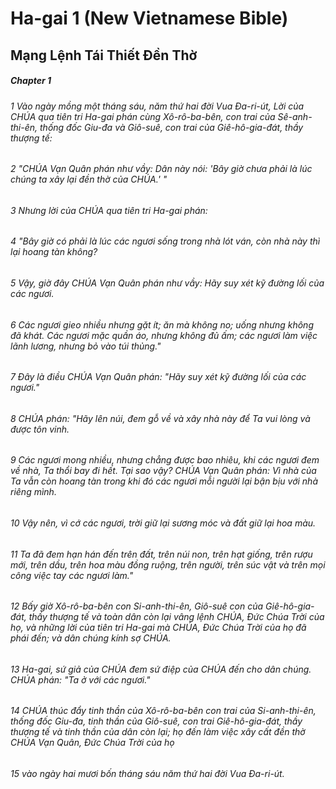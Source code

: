 
# Ha-gai 1 (New Vietnamese Bible)
## Mạng Lệnh Tái Thiết Đền Thờ

##### Chapter 1
###### 1 Vào ngày mồng một tháng sáu, năm thứ hai đời Vua Đa-ri-út, Lời của CHÚA qua tiên tri Ha-gai phán cùng Xô-rô-ba-bên, con trai của Sê-anh-thi-ên, thống đốc Giu-đa và Giô-suê, con trai của Giê-hô-gia-đát, thầy thượng tế:  
###### 2 "CHÚA Vạn Quân phán như vầy: Dân này nói: 'Bây giờ chưa phải là lúc chúng ta xây lại đền thờ của CHÚA.' "

###### 3 Nhưng lời của CHÚA qua tiên tri Ha-gai phán:  
###### 4 "Bây giờ có phải là lúc các ngươi sống trong nhà lót ván, còn nhà này thì lại hoang tàn không?  
###### 5 Vậy, giờ đây CHÚA Vạn Quân phán như vầy: Hãy suy xét kỹ đường lối của các ngươi.  
###### 6 Các ngươi gieo nhiều nhưng gặt ít; ăn mà không no; uống nhưng không đã khát. Các ngươi mặc quần áo, nhưng không đủ ấm; các ngươi làm việc lãnh lương, nhưng bỏ vào túi thủng."

###### 7 Đây là điều CHÚA Vạn Quân phán: "Hãy suy xét kỹ đường lối của các ngươi."  
###### 8 CHÚA phán: "Hãy lên núi, đem gỗ về và xây nhà này để Ta vui lòng và được tôn vinh.  
###### 9 Các ngươi mong nhiều, nhưng chẳng được bao nhiêu, khi các ngươi đem về nhà, Ta thổi bay đi hết. Tại sao vậy? CHÚA Vạn Quân phán: Vì nhà của Ta vẫn còn hoang tàn trong khi đó các ngươi mỗi người lại bận bịu với nhà riêng mình.  
###### 10 Vậy nên, vì cớ các ngươi, trời giữ lại sương móc và đất giữ lại hoa màu.  
###### 11 Ta đã đem hạn hán đến trên đất, trên núi non, trên hạt giống, trên rượu mới, trên dầu, trên hoa màu đồng ruộng, trên người, trên súc vật và trên mọi công việc tay các ngươi làm."

###### 12 Bấy giờ Xô-rô-ba-bên con Si-anh-thi-ên, Giô-suê con của Giê-hô-gia-đát, thầy thượng tế và toàn dân còn lại vâng lệnh CHÚA, Đức Chúa Trời của họ, và những lời của tiên tri Ha-gai mà CHÚA, Đức Chúa Trời của họ đã phái đến; và dân chúng kính sợ CHÚA.  
###### 13 Ha-gai, sứ giả của CHÚA đem sứ điệp của CHÚA đến cho dân chúng. CHÚA phán: "Ta ở với các ngươi."

###### 14 CHÚA thúc đẩy tinh thần của Xô-rô-ba-bên con trai của Si-anh-thi-ên, thống đốc Giu-đa, tinh thần của Giô-suê, con trai Giê-hô-gia-đát, thầy thượng tế và tinh thần của dân còn lại; họ đến làm việc xây cất đền thờ CHÚA Vạn Quân, Đức Chúa Trời của họ  
###### 15 vào ngày hai mươi bốn tháng sáu năm thứ hai đời Vua Đa-ri-út.

